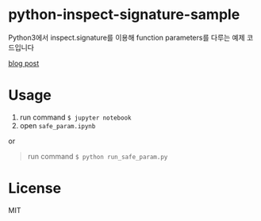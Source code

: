 # python-inspect-signature-sample
Python3에서 inspect.signature를 이용해 function parameters를 다루는 예제 코드입니다

[blog post](https://codefict.com/develop/2017/03/03/python-function-parameters.html)

# Usage

1. run command `$ jupyter notebook`
2. open `safe_param.ipynb`

or

> run command `$ python run_safe_param.py`

# License
MIT
